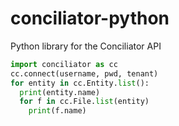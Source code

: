 # conciliator-python
Python library for the Conciliator API

```python
import conciliator as cc
cc.connect(username, pwd, tenant)
for entity in cc.Entity.list():
  print(entity.name)
  for f in cc.File.list(entity)
    print(f.name)
```

